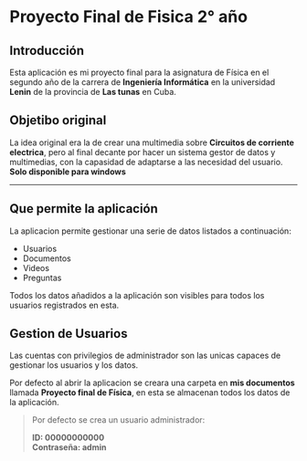 # Proyecto Final de Fisica 2° año

## Introducción

Esta aplicación es mi proyecto final para la asignatura de Física en el segundo año de la carrera de **Ingeniería Informática** en la universidad **Lenin** de la provincia de **Las tunas** en Cuba.

## Objetibo original

La idea original era la de crear una multimedia sobre **Circuitos de corriente electrica**, pero al final decante por hacer un sistema gestor de datos y multimedias, con la capasidad de adaptarse a las necesidad del usuario. **Solo disponible para windows**

---

## Que permite la aplicación

La aplicacion permite gestionar una serie de datos listados a continuación:

-   Usuarios
-   Documentos
-   Videos
-   Preguntas

Todos los datos añadidos a la aplicación son visibles para todos los usuarios registrados en esta.

## Gestion de Usuarios

Las cuentas con privilegios de administrador son las unicas capaces de gestionar los usuarios y los datos.

Por defecto al abrir la aplicacion se creara una carpeta en **mis documentos** llamada **Proyecto final de Física**, en esta se almacenan todos los datos de la aplicación.

> Por defecto se crea un usuario administrador:
>
> **ID: 00000000000**  
> **Contraseña: admin**
